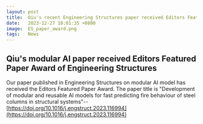 ```yaml
---
layout: post
title:  Oiu's recent Engineering Structures paper received Editors Featured Paper Award
date:   2023-12-27 18:01:35 +0800
image:  ES_paper_award.png
tags:   News
---
```

## Qiu's modular AI paper received Editors Featured Paper Award of Engineering Structures

Our paper published in Engineering Structures on modular AI model has received the Editors Featured Paper Award. The paper title is "Development of modular and reusable AI models for fast predicting fire behaviour of steel columns in structural systems"--[https://doi.org/10.1016/j.engstruct.2023.116994](https://doi.org/10.1016/j.engstruct.2023.116994)
